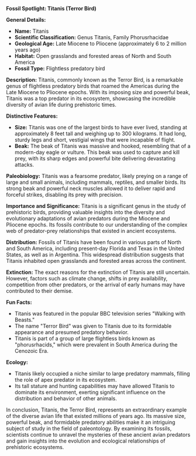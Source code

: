 **Fossil Spotlight: Titanis (Terror Bird)**

**General Details:**
- **Name:** Titanis
- **Scientific Classification:** Genus Titanis, Family Phorusrhacidae
- **Geological Age:** Late Miocene to Pliocene (approximately 6 to 2 million years ago)
- **Habitat:** Open grasslands and forested areas of North and South America
- **Fossil Type:** Flightless predatory bird

**Description:**
Titanis, commonly known as the Terror Bird, is a remarkable genus of flightless predatory birds that roamed the Americas during the Late Miocene to Pliocene epochs. With its imposing size and powerful beak, Titanis was a top predator in its ecosystem, showcasing the incredible diversity of avian life during prehistoric times.

**Distinctive Features:**
- **Size:** Titanis was one of the largest birds to have ever lived, standing at approximately 8 feet tall and weighing up to 300 kilograms. It had long, sturdy legs and short, vestigial wings that were incapable of flight.
- **Beak:** The beak of Titanis was massive and hooked, resembling that of a modern-day eagle or vulture. This beak was used to capture and kill prey, with its sharp edges and powerful bite delivering devastating attacks.

**Paleobiology:**
Titanis was a fearsome predator, likely preying on a range of large and small animals, including mammals, reptiles, and smaller birds. Its strong beak and powerful neck muscles allowed it to deliver rapid and forceful strikes, disabling its prey with precision.

**Importance and Significance:**
Titanis is a significant genus in the study of prehistoric birds, providing valuable insights into the diversity and evolutionary adaptations of avian predators during the Miocene and Pliocene epochs. Its fossils contribute to our understanding of the complex web of predator-prey relationships that existed in ancient ecosystems.

**Distribution:**
Fossils of Titanis have been found in various parts of North and South America, including present-day Florida and Texas in the United States, as well as in Argentina. This widespread distribution suggests that Titanis inhabited open grasslands and forested areas across the continent.

**Extinction:**
The exact reasons for the extinction of Titanis are still uncertain. However, factors such as climate change, shifts in prey availability, competition from other predators, or the arrival of early humans may have contributed to their demise.

**Fun Facts:**
- Titanis was featured in the popular BBC television series "Walking with Beasts."
- The name "Terror Bird" was given to Titanis due to its formidable appearance and presumed predatory behavior.
- Titanis is part of a group of large flightless birds known as "phorusrhacids," which were prevalent in South America during the Cenozoic Era.

**Ecology:**
- Titanis likely occupied a niche similar to large predatory mammals, filling the role of apex predator in its ecosystem.
- Its tall stature and hunting capabilities may have allowed Titanis to dominate its environment, exerting significant influence on the distribution and behavior of other animals.

In conclusion, Titanis, the Terror Bird, represents an extraordinary example of the diverse avian life that existed millions of years ago. Its massive size, powerful beak, and formidable predatory abilities make it an intriguing subject of study in the field of paleontology. By examining its fossils, scientists continue to unravel the mysteries of these ancient avian predators and gain insights into the evolution and ecological relationships of prehistoric ecosystems.